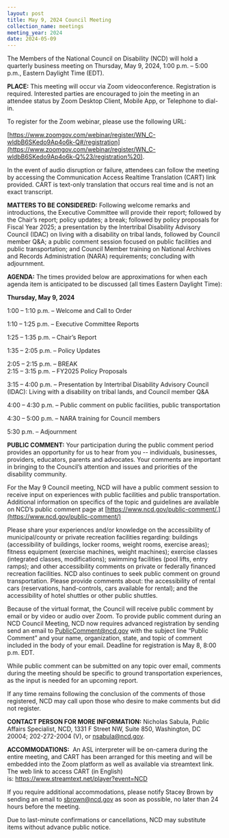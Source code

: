 ```yaml
---
layout: post
title: May 9, 2024 Council Meeting
collection_name: meetings
meeting_year: 2024
date: 2024-05-09
---
```

The Members of the National Council on Disability (NCD) will hold a quarterly business meeting on Thursday, May 9, 2024, 1:00 p.m. – 5:00 p.m., Eastern Daylight Time (EDT).

**PLACE:** This meeting will occur via Zoom videoconference. Registration is required. Interested parties are encouraged to join the meeting in an attendee status by Zoom Desktop Client, Mobile App, or Telephone to dial-in. 

To register for the Zoom webinar, please use the following URL:

[https://www.zoomgov.com/webinar/register/WN_C-wldbB6SKedo9Ap4o6k-Q#/registration](https://www.zoomgov.com/webinar/register/WN_C-wldbB6SKedo9Ap4o6k-Q%23/registration%20).

In the event of audio disruption or failure, attendees can follow the meeting by accessing the Communication Access Realtime Translation (CART) link provided. CART is text-only translation that occurs real time and is not an exact transcript.

**MATTERS TO BE CONSIDERED:** Following welcome remarks and introductions, the Executive Committee will provide their report; followed by the Chair’s report; policy updates; a break; followed by policy proposals for Fiscal Year 2025; a presentation by the Intertribal Disability Advisory Council (IDAC) on living with a disability on tribal lands, followed by Council member Q&A; a public comment session focused on public facilities and public transportation; and Council Member training on National Archives and Records Administration (NARA) requirements; concluding with adjournment.

**AGENDA:** The times provided below are approximations for when each agenda item is anticipated to be discussed (all times Eastern Daylight Time):

**Thursday, May 9, 2024**

1:00 – 1:10 p.m. – Welcome and Call to Order

1:10 – 1:25 p.m. – Executive Committee Reports

1:25 – 1:35 p.m. – Chair’s Report

1:35 – 2:05 p.m. – Policy Updates

2:05 – 2:15 p.m. – BREAK\
2:15 – 3:15 p.m. – FY2025 Policy Proposals

3:15 – 4:00 p.m. – Presentation by Intertribal Disability Advisory Council (IDAC): Living with a disability on tribal lands, and Council member Q&A

4:00 – 4:30 p.m. – Public comment on public facilities, public transportation

4:30 – 5:00 p.m. – NARA training for Council members

5:30 p.m. – Adjournment

**PUBLIC COMMENT:** Your participation during the public comment period provides an opportunity for us to hear from you -- individuals, businesses, providers, educators, parents and advocates. Your comments are important in bringing to the Council’s attention and issues and priorities of the disability community.

For the May 9 Council meeting, NCD will have a public comment session to receive input on experiences with public facilities and public transportation. Additional information on specifics of the topic and guidelines are available on NCD’s public comment page at [https://www.ncd.gov/public-comment/.](https://www.ncd.gov/public-comment/)

Please share your experiences and/or knowledge on the accessibility of municipal/county or private recreation facilities regarding: buildings (accessibility of buildings, locker rooms, weight rooms, exercise areas); fitness equipment (exercise machines, weight machines); exercise classes (integrated classes, modifications); swimming facilities (pool lifts, entry ramps); and other accessibility comments on private or federally financed recreation facilities. NCD also continues to seek public comment on ground transportation. Please provide comments about: the accessibility of rental cars (reservations, hand-controls, cars available for rental); and the accessibility of hotel shuttles or other public shuttles.

Because of the virtual format, the Council will receive public comment by email or by video or audio over Zoom. To provide public comment during an NCD Council Meeting, NCD now requires advanced registration by sending send an email to PublicComment@ncd.gov with the subject line “Public Comment” and your name, organization, state, and topic of comment included in the body of your email. Deadline for registration is May 8, 8:00 p.m. EDT.

While public comment can be submitted on any topic over email, comments during the meeting should be specific to ground transportation experiences, as the input is needed for an upcoming report.

If any time remains following the conclusion of the comments of those registered, NCD may call upon those who desire to make comments but did not register.

**CONTACT PERSON FOR MORE INFORMATION:** Nicholas Sabula, Public Affairs Specialist, NCD, 1331 F Street NW, Suite 850, Washington, DC 20004; 202-272-2004 (V), or nsabula@ncd.gov.

**ACCOMMODATIONS:**  An ASL interpreter will be on-camera during the entire meeting, and CART has been arranged for this meeting and will be embedded into the Zoom platform as well as available via streamtext link. The web link to access CART (in English) is: <https://www.streamtext.net/player?event=NCD>

If you require additional accommodations, please notify Stacey Brown by sending an email to [sbrown@ncd.gov](mailto:sbrown@ncd.gov) as soon as possible, no later than 24 hours before the meeting.

Due to last-minute confirmations or cancellations, NCD may substitute items without advance public notice.
